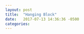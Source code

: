 ```yaml
---
layout: post
title:  "Hanging Block"
date:   2017-07-13 14:36:36 -0500
categories: 
---
```




<html>
  <body >
    <script type="text/javascript" src="/assets/hanging_block.js"></script>
    <div id="container"></div>
  </body>
</html>
